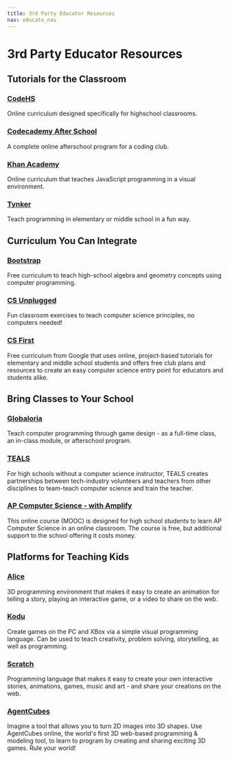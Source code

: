 ```yaml
---
title: 3rd Party Educator Resources
nav: educate_nav
---
```



# 3rd Party Educator Resources


## Tutorials for the Classroom
### [CodeHS](http://www.codehs.com/)
Online curriculum designed specifically for highschool classrooms.

### [Codecademy After School](http://www.codecademy.com/afterschool)
A complete online afterschool program for a coding club.

### [Khan Academy](http://khanacademy.org/cs/programming)
Online curriculum that teaches JavaScript programming in a visual environment.

### [Tynker](http://www.tynker.com/)
Teach programming in elementary or middle school in a fun way.

## Curriculum You Can Integrate

### [Bootstrap](http://www.bootstrapworld.org/)
Free curriculum to teach high-school algebra and geometry concepts using computer programming.

### [CS Unplugged](http://csunplugged.org/)
Fun classroom exercises to teach computer science principles, no computers needed!

### [CS First](http://cs-first.com/)
Free curriculum from Google that uses online, project-based tutorials for elementary and middle school students and offers free club plans and resources to create an easy computer science entry point for educators and students alike.

## Bring Classes to Your School
### [Globaloria](http://www.globaloria.org/)
Teach computer programming through game design - as a full-time class, an in-class module, or afterschool program.

### [TEALS](http://www.tealsk12.org/)
For high schools without a computer science instructor, TEALS creates partnerships between tech-industry volunteers and teachers from other disciplines to team-teach computer science and train the teacher.

### [AP Computer Science - with Amplify](https://users-mooc.amplify.com/)
This online course (MOOC) is designed for high school students to learn AP Computer Science in an online classroom. The course is free, but additional support to the school offering it costs money.

## Platforms for Teaching Kids
### [Alice](http://www.alice.org/)
3D programming environment that makes it easy to create an animation for telling a story, playing an interactive game, or a video to share on the web.

### [Kodu](http://www.kodugamelab.com/)
Create games on the PC and XBox via a simple visual programming language. Can be used to teach creativity, problem solving, storytelling, as well as programming. 

### [Scratch](http://scratched.media.mit.edu/)
Programming language that makes it easy to create your own interactive stories, animations, games, music and art - and share your creations on the web. 

### [AgentCubes](http://sgda.cs.colorado.edu/arcade/?q=hour_of_code)
Imagine a tool that allows you to turn 2D images into 3D shapes. Use AgentCubes online, the world's first 3D web-based programming & modeling tool, to learn to program by creating and sharing exciting 3D games. Rule your world!